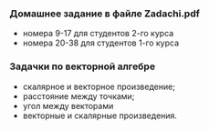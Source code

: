 ### Домашнее задание в файле Zadachi.pdf
- номера 9-17 для студентов 2-го курса
- номера 20-38 для студентов 1-го курса

### Задачки по векторной алгебре

- скалярное и векторное произведение;
- расстояние между точками;
- угол между векторами
- векторные и скалярные произведения.
